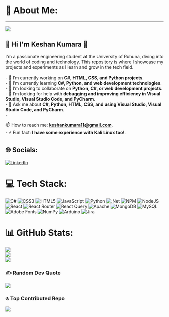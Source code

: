 # 💫 About Me: 
---
[![](https://visitcount.itsvg.in/api?id=keshankumara&icon=5&color=0)](https://visitcount.itsvg.in)

## 👋 Hi I'm Keshan Kumara 👋<br>

I'm a passionate engineering student at the University of Ruhuna, diving into the world of coding and technology. This repository is where I showcase my projects and experiments as I learn and grow in the tech field.<br><br>- 🔭 I’m currently working on **C#, HTML, CSS, and Python projects**.<br>- 🌱 I’m currently learning **C#, Python, and web development technologies**.<br>- 👯 I’m looking to collaborate on **Python, C#, or web development projects**.<br>- 🤔 I’m looking for help with **debugging and improving efficiency in Visual Studio, Visual Studio Code, and PyCharm**.<br>- 💬 Ask me about **C#, Python, HTML, CSS, and using Visual Studio, Visual Studio Code, and PyCharm**.<br>- 

📫 How to reach me: **keshankumara11@gmail.com**.<br>- ⚡ Fun fact: **I have some experience with Kali Linux too!**.


## 🌐 Socials:
[![LinkedIn](https://img.shields.io/badge/LinkedIn-%230077B5.svg?logo=linkedin&logoColor=white)](https://linkedin.com/in/keshankumara) 

# 💻 Tech Stack:
![C#](https://img.shields.io/badge/c%23-%23239120.svg?style=for-the-badge&logo=csharp&logoColor=white) ![CSS3](https://img.shields.io/badge/css3-%231572B6.svg?style=for-the-badge&logo=css3&logoColor=white) ![HTML5](https://img.shields.io/badge/html5-%23E34F26.svg?style=for-the-badge&logo=html5&logoColor=white) ![JavaScript](https://img.shields.io/badge/javascript-%23323330.svg?style=for-the-badge&logo=javascript&logoColor=%23F7DF1E) ![Python](https://img.shields.io/badge/python-3670A0?style=for-the-badge&logo=python&logoColor=ffdd54) ![.Net](https://img.shields.io/badge/.NET-5C2D91?style=for-the-badge&logo=.net&logoColor=white) ![NPM](https://img.shields.io/badge/NPM-%23CB3837.svg?style=for-the-badge&logo=npm&logoColor=white) ![NodeJS](https://img.shields.io/badge/node.js-6DA55F?style=for-the-badge&logo=node.js&logoColor=white) ![React](https://img.shields.io/badge/react-%2320232a.svg?style=for-the-badge&logo=react&logoColor=%2361DAFB) ![React Router](https://img.shields.io/badge/React_Router-CA4245?style=for-the-badge&logo=react-router&logoColor=white) ![React Query](https://img.shields.io/badge/-React%20Query-FF4154?style=for-the-badge&logo=react%20query&logoColor=white) ![Apache](https://img.shields.io/badge/apache-%23D42029.svg?style=for-the-badge&logo=apache&logoColor=white) ![MongoDB](https://img.shields.io/badge/MongoDB-%234ea94b.svg?style=for-the-badge&logo=mongodb&logoColor=white) ![MySQL](https://img.shields.io/badge/mysql-4479A1.svg?style=for-the-badge&logo=mysql&logoColor=white) ![Adobe Fonts](https://img.shields.io/badge/Adobe%20Fonts-000B1D.svg?style=for-the-badge&logo=Adobe%20Fonts&logoColor=white) ![NumPy](https://img.shields.io/badge/numpy-%23013243.svg?style=for-the-badge&logo=numpy&logoColor=white) ![Arduino](https://img.shields.io/badge/-Arduino-00979D?style=for-the-badge&logo=Arduino&logoColor=white) ![Jira](https://img.shields.io/badge/jira-%230A0FFF.svg?style=for-the-badge&logo=jira&logoColor=white)

# 📊 GitHub Stats:
![](https://github-readme-stats.vercel.app/api?username=keshankumara&theme=transparent&hide_border=false&include_all_commits=true&count_private=false)<br/>
![](https://github-readme-streak-stats.herokuapp.com/?user=keshankumara&theme=transparent&hide_border=false)<br/>
![](https://github-readme-stats.vercel.app/api/top-langs/?username=keshankumara&theme=transparent&hide_border=false&include_all_commits=true&count_private=false&layout=compact)


### ✍️ Random Dev Quote
![](https://quotes-github-readme.vercel.app/api?type=horizontal&theme=radical)

### 🔝 Top Contributed Repo
![](https://github-contributor-stats.vercel.app/api?username=keshankumara&limit=5&theme=radical&combine_all_yearly_contributions=true)



<!-- Proudly created with GPRM ( https://gprm.itsvg.in ) -->
